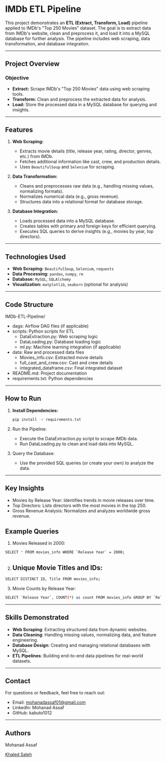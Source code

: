 # IMDb ETL Pipeline

This project demonstrates an **ETL (Extract, Transform, Load)** pipeline applied to IMDb's "Top 250 Movies" dataset. The goal is to extract data from IMDb's website, clean and preprocess it, and load it into a MySQL database for further analysis. The pipeline includes web scraping, data transformation, and database integration.

---

## Project Overview

### **Objective**
- **Extract:** Scrape IMDb's "Top 250 Movies" data using web scraping tools.
- **Transform:** Clean and preprocess the extracted data for analysis.
- **Load:** Store the processed data in a MySQL database for querying and insights.

---

## Features

1. **Web Scraping:**
   - Extracts movie details (title, release year, rating, director, genres, etc.) from IMDb.
   - Fetches additional information like cast, crew, and production details.
   - Uses `BeautifulSoup` and `Selenium` for scraping.

2. **Data Transformation:**
   - Cleans and preprocesses raw data (e.g., handling missing values, normalizing formats).
   - Normalizes numerical data (e.g., gross revenue).
   - Structures data into a relational format for database storage.

3. **Database Integration:**
   - Loads processed data into a MySQL database.
   - Creates tables with primary and foreign keys for efficient querying.
   - Executes SQL queries to derive insights (e.g., movies by year, top directors).

---

## Technologies Used

- **Web Scraping:** `BeautifulSoup`, `Selenium`, `requests`
- **Data Processing:** `pandas`, `numpy`, `re`
- **Database:** `MySQL`, `SQLAlchemy`
- **Visualization:** `matplotlib`, `seaborn` (optional for analysis)

---

## Code Structure

IMDb-ETL-Pipeline/
- dags: Airflow DAG files (if applicable)
- scripts: Python scripts for ETL
  - DataExtraction.py: Web scraping logic
  - DataLoading.py: Database loading logic
  - ml.py: Machine learning integration (if applicable)
- data: Raw and processed data files
  - Movies_info.csv: Extracted movie details
  - full_cast_and_crew.csv: Cast and crew details
  - integrated_dataframe.csv: Final integrated dataset
- README.md: Project documentation
- requirements.txt: Python dependencies


---

## How to Run

1. **Install Dependencies:**
   ```bash
   pip install -r requirements.txt
2. Run the Pipeline:
   - Execute the DataExtraction.py script to scrape IMDb data.
   - Run DataLoading.py to clean and load data into MySQL.

3. Query the Database:

   - Use the provided SQL queries (or create your own) to analyze the data.

---

## Key Insights
- Movies by Release Year: Identifies trends in movie releases over time.
- Top Directors: Lists directors with the most movies in the top 250.
- Gross Revenue Analysis: Normalizes and analyzes worldwide gross revenue.

## Example Queries
1. Movies Released in 2000:
  ```bash
  SELECT * FROM movies_info WHERE `Release Year` = 2000;
```
2. ## Unique Movie Titles and IDs:
  ```bash
  SELECT DISTINCT ID, Title FROM movies_info;
```
3. Movie Counts by Release Year:
  ```bash
  SELECT `Release Year`, COUNT(*) as count FROM movies_info GROUP BY `Release Year`;
```

---

## Skills Demonstrated
- **Web Scraping**: Extracting structured data from dynamic websites.
- **Data Cleaning**: Handling missing values, normalizing data, and feature engineering.
- **Database Design**: Creating and managing relational databases with MySQL.
- **ETL Pipelines**: Building end-to-end data pipelines for real-world datasets.

---

## Contact
For questions or feedback, feel free to reach out:

- Email: mohanadassaf01@gmail.com
- LinkedIn: Mohanad Assaf
- GitHub: kabuto1012

---

## Authors
Mohanad Assaf

[Khaled Saleh](https://github.com/Khaled-Saleh-KL1)
